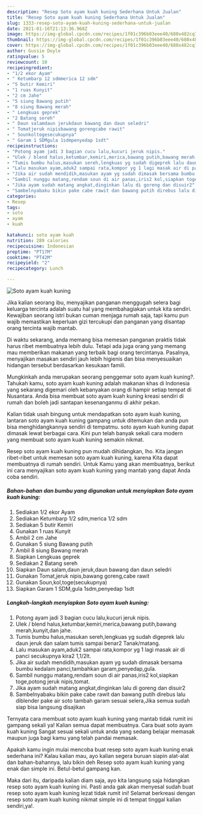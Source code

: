 ```yaml
---
description: "Resep Soto ayam kuah kuning Sederhana Untuk Jualan"
title: "Resep Soto ayam kuah kuning Sederhana Untuk Jualan"
slug: 1333-resep-soto-ayam-kuah-kuning-sederhana-untuk-jualan
date: 2021-01-16T21:13:36.968Z
image: https://img-global.cpcdn.com/recipes/1f01c396b03eee40/680x482cq70/soto-ayam-kuah-kuning-foto-resep-utama.jpg
thumbnail: https://img-global.cpcdn.com/recipes/1f01c396b03eee40/680x482cq70/soto-ayam-kuah-kuning-foto-resep-utama.jpg
cover: https://img-global.cpcdn.com/recipes/1f01c396b03eee40/680x482cq70/soto-ayam-kuah-kuning-foto-resep-utama.jpg
author: Gussie Doyle
ratingvalue: 5
reviewcount: 10
recipeingredient:
- "1/2 ekor Ayam"
- " Ketumbarp 12 sdmmerica 12 sdm"
- "5 butir Kemiri"
- "1 ruas Kunyit"
- "2 cm Jahe"
- "5 siung Bawang putih"
- "8 siung Bawang merah"
- " Lengkuas geprek"
- "2 Batang sereh"
- " Daun salamdaun jerukdaun bawang dan daun seledri"
- " Tomatjeruk nipisbawang gorengcabe rawit"
- " Sounkoltogesecukupnya"
- " Garam 1 SDMgula 1sdmpenyedap 1sdt"
recipeinstructions:
- "Potong ayam jadi 3 bagian cucu lalu,kucuri jeruk nipis."
- "Ulek / blend halus,ketumbar,kemiri,merica,bawang putih,bawang merah,kunyit,dan jahe."
- "Tumis bumbu halus,masukan sereh,lengkuas yg sudah digeprek lalu daun jeruk dan salam tumis sampai benar2 Tanak/matang."
- "Lalu masukan ayam,aduk2 sampai rata,kompor yg 1 lagi masak air di panci secukupnya kira2 1,1/2lt."
- "Jika air sudah mendidih,masukan ayam yg sudah dimasak bersama bumbu kedalam panci,tambahkan garam,penyedap,gula."
- "Sambil nunggu matang,rendam soun di air panas,iris2 kol,siapkan toge,potong jeruk nipis,tomat."
- "Jika ayam sudah matang angkat,dinginkan lalu di goreng dan disuir2"
- "Sambelnyabaku bikin pake cabe rawit dan bawang putih direbus lalu diblender pake air soto tambah garam sesuai selera,Jika semua sudah siap bisa langsung disajikan"
categories:
- Resep
tags:
- soto
- ayam
- kuah

katakunci: soto ayam kuah 
nutrition: 289 calories
recipecuisine: Indonesian
preptime: "PT17M"
cooktime: "PT42M"
recipeyield: "2"
recipecategory: Lunch

---
```



![Soto ayam kuah kuning](https://img-global.cpcdn.com/recipes/1f01c396b03eee40/680x482cq70/soto-ayam-kuah-kuning-foto-resep-utama.jpg)

Jika kalian seorang ibu, menyajikan panganan menggugah selera bagi keluarga tercinta adalah suatu hal yang membahagiakan untuk kita sendiri. Kewajiban seorang istri bukan cuman menjaga rumah saja, tapi kamu pun wajib memastikan keperluan gizi tercukupi dan panganan yang disantap orang tercinta wajib mantab.

Di waktu  sekarang, anda memang bisa memesan panganan praktis tidak harus ribet membuatnya lebih dulu. Tetapi ada juga orang yang memang mau memberikan makanan yang terbaik bagi orang tercintanya. Pasalnya, menyajikan masakan sendiri jauh lebih higienis dan bisa menyesuaikan hidangan tersebut berdasarkan kesukaan famili. 



Mungkinkah anda merupakan seorang penggemar soto ayam kuah kuning?. Tahukah kamu, soto ayam kuah kuning adalah makanan khas di Indonesia yang sekarang digemari oleh kebanyakan orang di hampir setiap tempat di Nusantara. Anda bisa membuat soto ayam kuah kuning kreasi sendiri di rumah dan boleh jadi santapan kesenanganmu di akhir pekan.

Kalian tidak usah bingung untuk mendapatkan soto ayam kuah kuning, lantaran soto ayam kuah kuning gampang untuk ditemukan dan anda pun bisa menghidangkannya sendiri di tempatmu. soto ayam kuah kuning dapat dimasak lewat berbagai cara. Kini pun telah banyak sekali cara modern yang membuat soto ayam kuah kuning semakin nikmat.

Resep soto ayam kuah kuning pun mudah dihidangkan, lho. Kita jangan ribet-ribet untuk memesan soto ayam kuah kuning, karena Kita dapat membuatnya di rumah sendiri. Untuk Kamu yang akan membuatnya, berikut ini cara menyajikan soto ayam kuah kuning yang mantab yang dapat Anda coba sendiri.

<!--inarticleads1-->

##### Bahan-bahan dan bumbu yang digunakan untuk menyiapkan Soto ayam kuah kuning:

1. Sediakan 1/2 ekor Ayam
1. Sediakan  Ketumbarp 1/2 sdm,merica 1/2 sdm
1. Sediakan 5 butir Kemiri
1. Gunakan 1 ruas Kunyit
1. Ambil 2 cm Jahe
1. Gunakan 5 siung Bawang putih
1. Ambil 8 siung Bawang merah
1. Siapkan  Lengkuas geprek
1. Sediakan 2 Batang sereh
1. Siapkan  Daun salam,daun jeruk,daun bawang dan daun seledri
1. Gunakan  Tomat,jeruk nipis,bawang goreng,cabe rawit
1. Gunakan  Soun,kol,toge(secukupnya)
1. Siapkan  Garam 1 SDM,gula 1sdm,penyedap 1sdt




<!--inarticleads2-->

##### Langkah-langkah menyiapkan Soto ayam kuah kuning:

1. Potong ayam jadi 3 bagian cucu lalu,kucuri jeruk nipis.
1. Ulek / blend halus,ketumbar,kemiri,merica,bawang putih,bawang merah,kunyit,dan jahe.
1. Tumis bumbu halus,masukan sereh,lengkuas yg sudah digeprek lalu daun jeruk dan salam tumis sampai benar2 Tanak/matang.
1. Lalu masukan ayam,aduk2 sampai rata,kompor yg 1 lagi masak air di panci secukupnya kira2 1,1/2lt.
1. Jika air sudah mendidih,masukan ayam yg sudah dimasak bersama bumbu kedalam panci,tambahkan garam,penyedap,gula.
1. Sambil nunggu matang,rendam soun di air panas,iris2 kol,siapkan toge,potong jeruk nipis,tomat.
1. Jika ayam sudah matang angkat,dinginkan lalu di goreng dan disuir2
1. Sambelnyabaku bikin pake cabe rawit dan bawang putih direbus lalu diblender pake air soto tambah garam sesuai selera,Jika semua sudah siap bisa langsung disajikan




Ternyata cara membuat soto ayam kuah kuning yang mantab tidak rumit ini gampang sekali ya! Kalian semua dapat membuatnya. Cara buat soto ayam kuah kuning Sangat sesuai sekali untuk anda yang sedang belajar memasak maupun juga bagi kamu yang telah pandai memasak.

Apakah kamu ingin mulai mencoba buat resep soto ayam kuah kuning enak sederhana ini? Kalau kalian mau, ayo kalian segera buruan siapin alat-alat dan bahan-bahannya, lalu bikin deh Resep soto ayam kuah kuning yang enak dan simple ini. Betul-betul gampang kan. 

Maka dari itu, daripada kalian diam saja, ayo kita langsung saja hidangkan resep soto ayam kuah kuning ini. Pasti anda gak akan menyesal sudah buat resep soto ayam kuah kuning lezat tidak rumit ini! Selamat berkreasi dengan resep soto ayam kuah kuning nikmat simple ini di tempat tinggal kalian sendiri,ya!.

